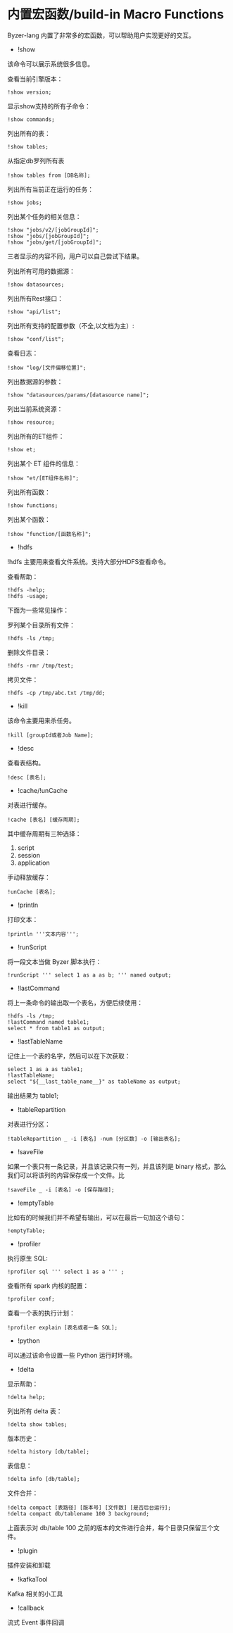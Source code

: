 # 内置宏函数/build-in Macro Functions


Byzer-lang 内置了非常多的宏函数，可以帮助用户实现更好的交互。

- !show

该命令可以展示系统很多信息。

查看当前引擎版本：

```
!show version;
```

显示show支持的所有子命令：

```
!show commands;
```

列出所有的表：

```
!show tables;
```

从指定db罗列所有表

```
!show tables from [DB名称];
```

列出所有当前正在运行的任务：


```
!show jobs;
```

列出某个任务的相关信息：

```
!show "jobs/v2/[jobGroupId]";
!show "jobs/[jobGroupId]";
!show "jobs/get/[jobGroupId]";
```

三者显示的内容不同，用户可以自己尝试下结果。

列出所有可用的数据源：

```
!show datasources;
```

列出所有Rest接口：

```
!show "api/list";
```

列出所有支持的配置参数（不全,以文档为主）:

```
!show "conf/list";
```

查看日志：

```
!show "log/[文件偏移位置]";
```



列出数据源的参数：

```
!show "datasources/params/[datasource name]";
```

列出当前系统资源：

```
!show resource;
```

列出所有的ET组件：

```
!show et;
```

列出某个 ET 组件的信息：

```
!show "et/[ET组件名称]";
```

列出所有函数：

```
!show functions;
```

列出某个函数：

```
!show "function/[函数名称]";
```

- !hdfs

!hdfs 主要用来查看文件系统。支持大部分HDFS查看命令。

查看帮助：

```
!hdfs -help;
!hdfs -usage;
```

下面为一些常见操作：

罗列某个目录所有文件：

```
!hdfs -ls /tmp;
```

删除文件目录：


```
!hdfs -rmr /tmp/test;
```

拷贝文件：


```
!hdfs -cp /tmp/abc.txt /tmp/dd;
```

- !kill

该命令主要用来杀任务。

```
!kill [groupId或者Job Name];
```

- !desc

查看表结构。

```
!desc [表名];
```


- !cache/!unCache

对表进行缓存。

```
!cache [表名] [缓存周期];
```

其中缓存周期有三种选择：

1. script
2. session
3. application

手动释放缓存：

```
!unCache [表名];
```

- !println

打印文本：

```
!println '''文本内容''';
```

- !runScript

将一段文本当做 Byzer 脚本执行：

```
!runScript ''' select 1 as a as b; ''' named output;
```

- !lastCommand

将上一条命令的输出取一个表名，方便后续使用：

```
!hdfs -ls /tmp;
!lastCommand named table1;
select * from table1 as output;
```

- !lastTableName

记住上一个表的名字，然后可以在下次获取：

```
select 1 as a as table1;
!lastTableName;
select "${__last_table_name__}" as tableName as output;
```

输出结果为 table1;

- !tableRepartition

对表进行分区：

```
!tableRepartition _ -i [表名] -num [分区数] -o [输出表名];
```


- !saveFile

如果一个表只有一条记录，并且该记录只有一列，并且该列是 binary 格式，那么我们可以将该列的内容保存成一个文件。比

```
!saveFile _ -i [表名] -o [保存路径];
```

- !emptyTable

比如有的时候我们并不希望有输出，可以在最后一句加这个语句：

```
!emptyTable;
```

- !profiler

执行原生 SQL:

```
!profiler sql ''' select 1 as a ''' ;
```

查看所有 spark 内核的配置：

```
!profiler conf;
```

查看一个表的执行计划：

```
!profiler explain [表名或者一条 SQL];
```


- !python

可以通过该命令设置一些 Python 运行时环境。


- !delta

显示帮助：

```
!delta help;
```

列出所有 delta 表：

```
!delta show tables;
```

版本历史：

```
!delta history [db/table];
```

表信息：

```
!delta info [db/table];
```

文件合并：

```
!delta compact [表路径] [版本号] [文件数] [是否后台运行];
!delta compact db/tablename 100 3 background;
```

上面表示对 db/table 100 之前的版本的文件进行合并，每个目录只保留三个文件。


- !plugin

插件安装和卸载

- !kafkaTool

Kafka 相关的小工具

- !callback

流式 Event 事件回调